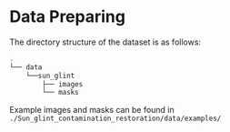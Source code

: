 # Data Preparing

The directory structure of the dataset is as follows:

```bash
.
└── data
    └──sun_glint
        ├── images
        └── masks

```

Example images and masks can be found in `./Sun_glint_contamination_restoration/data/examples/`